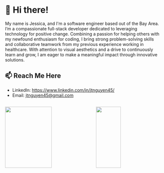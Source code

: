 # 👋 Hi there!

My name is Jessica, and I'm a software engineer based out of the Bay Area. I’m a compassionate full-stack developer dedicated to leveraging technology for positive change. Combining a passion for helping others with my newfound enthusiasm for coding, I bring strong problem-solving skills and collaborative teamwork from my previous experience working in healthcare. With attention to visual aesthetics and a drive to continuously learn and grow, I am eager to make a meaningful impact through innovative solutions.

## 📫 Reach Me Here
- LinkedIn: https://www.linkedin.com/in/jtnguyen45/
- Email: jtnguyen45@gmail.com

##
<div class='container'>
<img style="height: 200px; width: 55%;" class="img" src="https://github-readme-stats.vercel.app/api?username=jtnguyen45&show_icons=true&theme=radical" />
&nbsp;
&nbsp;
<img style="height: 200px; width: 40%;" class="img" src="https://github-readme-stats.vercel.app/api/top-langs/?username=jtnguyen45&theme=radical&langs_count=8&layout=compact" /></div>
</div>
